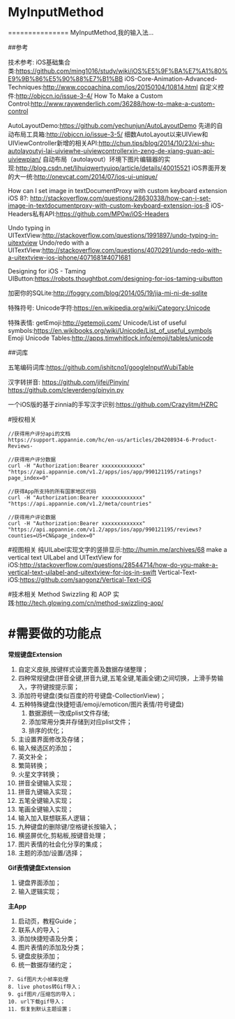# MyInputMethod
===============
MyInputMethod,我的输入法...


##参考

技术参考:
iOS基础集合类:https://github.com/ming1016/study/wiki/iOS%E5%9F%BA%E7%A1%80%E9%9B%86%E5%90%88%E7%B1%BB
iOS-Core-Animation-Advanced-Techniques:http://www.cocoachina.com/ios/20150104/10814.html
自定义控件:http://objccn.io/issue-3-4/
How To Make a Custom Control:http://www.raywenderlich.com/36288/how-to-make-a-custom-control

AutoLayoutDemo:https://github.com/yechunjun/AutoLayoutDemo
先进的自动布局工具箱:http://objccn.io/issue-3-5/
细数AutoLayout以来UIView和UIViewController新增的相关API:http://chun.tips/blog/2014/10/23/xi-shu-autolayoutyi-lai-uiviewhe-uiviewcontrollerxin-zeng-de-xiang-guan-api-uiviewpian/
自动布局（autolayout）环境下图片编辑器的实现:http://blog.csdn.net/lihuiqwertyuiop/article/details/40015521
iOS界面开发的大一统:http://onevcat.com/2014/07/ios-ui-unique/


How can I set image in textDocumentProxy with custom keyboard extension iOS 8?:
http://stackoverflow.com/questions/28630338/how-can-i-set-image-in-textdocumentproxy-with-custom-keyboard-extension-ios-8
iOS-Headers私有API:https://github.com/MP0w/iOS-Headers


Undo typing in UITextView:http://stackoverflow.com/questions/1991897/undo-typing-in-uitextview
Undo/redo with a UITextView:http://stackoverflow.com/questions/4070291/undo-redo-with-a-uitextview-ios-iphone/4071681#4071681

Designing for iOS - Taming UIButton:https://robots.thoughtbot.com/designing-for-ios-taming-uibutton

加密你的SQLite:http://foggry.com/blog/2014/05/19/jia-mi-ni-de-sqlite


特殊符号:
Unicode字符:https://en.wikipedia.org/wiki/Category:Unicode


特殊表情:
getEmoji:http://getemoji.com/
Unicode/List of useful symbols:https://en.wikibooks.org/wiki/Unicode/List_of_useful_symbols
Emoji Unicode Tables:http://apps.timwhitlock.info/emoji/tables/unicode


##词库

五笔编码词库:https://github.com/ishitcno1/googleInputWubiTable


汉字转拼音:
https://github.com/jifei/Pinyin/
https://github.com/cleverdeng/pinyin.py

一个iOS版的基于zinnia的手写汉字识别:https://github.com/Crazylitm/HZRC


#授权相关

```
//获得用户评分api的文档
https://support.appannie.com/hc/en-us/articles/204208934-6-Product-Reviews-

//获得用户评分数据
curl -H "Authorization:Bearer xxxxxxxxxxxxx" "https://api.appannie.com/v1.2/apps/ios/app/990121195/ratings?page_index=0"

//获得App所支持的所有国家地区代码
curl -H "Authorization:Bearer xxxxxxxxxxxxx" "https://api.appannie.com/v1.2/meta/countries"

//获得用户评论数据
curl -H "Authorization:Bearer xxxxxxxxxxxxx" "https://api.appannie.com/v1.2/apps/ios/app/990121195/reviews?counties=US+CN&page_index=0"
```

#视图相关
纯UILabel实现文字的竖排显示:http://humin.me/archives/68
make a vertical text UILabel and UITextView for iOS:http://stackoverflow.com/questions/28544714/how-do-you-make-a-vertical-text-uilabel-and-uitextview-for-ios-in-swift
Vertical-Text-iOS:https://github.com/sangonz/Vertical-Text-iOS


#技术相关
Method Swizzling 和 AOP 实践:http://tech.glowing.com/cn/method-swizzling-aop/


#需要做的功能点
=============
**常规键盘Extension**
1. 自定义皮肤,按键样式设置完善及数据存储整理；
2. 四种常规键盘(拼音全键,拼音九键,五笔全键,笔画全键)之间切换，上滑手势输入，字符键按提示窗；
3. 添加符号键盘(类似百度的符号键盘-CollectionView)；
4. 五种特殊键盘(快捷短语/emoji/emoticon/图片表情/符号键盘)
    1. 数据源统一改成plist文件存储;
    2. 添加常用分类并存储到对应plist文件；
    3. 排序的优化；
5. 主设置界面修改及存储；
6. 输入候选区的添加；
7. 英文补全；
8. 繁简转换；
9. 火星文字转换；
10. 拼音全键输入实现；
11. 拼音九键输入实现；
12. 五笔全键输入实现；
13. 笔画全键输入实现；
14. 输入加入联想联系人逻辑；
15. 九种键盘的删除键/空格键长按输入；
16. 横竖屏优化,剪粘板,按键音处理；
17. 图片表情的社会化分享的集成；
18. 主题的添加/设置/选择；


**Gif表情键盘Extension**
1. 键盘界面添加；
2. 输入逻辑实现；


**主App**
1. 启动页，教程Guide；
2. 联系人的导入；
3. 添加快捷短语及分类；
4. 图片表情的添加及分类；
5. 键盘皮肤添加；
6. 统一数据存储约定；
~~~~~~~~~~
7. Gif图片大小帧率处理
8. live photos转Gif导入；
9. gif图片/压缩包的导入；
10. url下载gif导入；
11. 恢复到默认主题设置；



